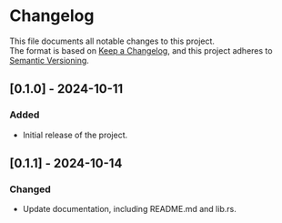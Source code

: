 # Changelog

This file documents all notable changes to this project.  
The format is based on [Keep a Changelog](https://keepachangelog.com/en/1.0.0/), and this project adheres to [Semantic Versioning](https://semver.org/spec/v2.0.0.html).

## [0.1.0] - 2024-10-11

### Added

- Initial release of the project.

## [0.1.1] - 2024-10-14

### Changed

- Update documentation, including README.md and lib.rs.
